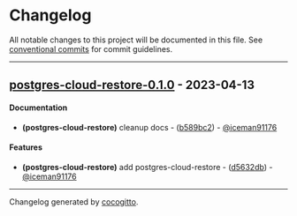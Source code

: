 # Changelog
All notable changes to this project will be documented in this file. See [conventional commits](https://www.conventionalcommits.org/) for commit guidelines.

- - -
## [postgres-cloud-restore-0.1.0](https://github.com/iceman91176/container-toolbox/compare/a618bd6f220b4476c201285a7fc4a7327144be0a..postgres-cloud-restore-0.1.0) - 2023-04-13
#### Documentation
- **(postgres-cloud-restore)** cleanup docs - ([b589bc2](https://github.com/iceman91176/container-toolbox/commit/b589bc2472e8b9689bbc3749cfe78e12245cfebc)) - [@iceman91176](https://github.com/iceman91176)
#### Features
- **(postgres-cloud-restore)** add postgres-cloud-restore - ([d5632db](https://github.com/iceman91176/container-toolbox/commit/d5632db891be3457a87ea491b0699c1a5b59656a)) - [@iceman91176](https://github.com/iceman91176)

- - -

Changelog generated by [cocogitto](https://github.com/cocogitto/cocogitto).